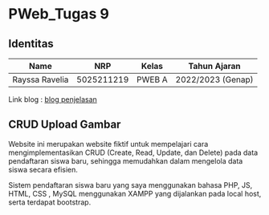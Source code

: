 # PWeb_Tugas 9

## Identitas
| Name           | NRP        | Kelas     | Tahun Ajaran      |
| ---            | ---        | ----------|---                |
| Rayssa Ravelia | 5025211219 |PWEB A     | 2022/2023 (Genap) |

Link blog : [blog penjelasan](https://sites.google.com/view/rayssa-blog/pweb/tugas-9-query)

## CRUD Upload Gambar
Website ini merupakan website fiktif untuk mempelajari cara mengimplementasikan CRUD (Create, Read, Update, dan Delete) pada data pendaftaran siswa baru, 
sehingga memudahkan dalam mengelola data siswa secara efisien. 

Sistem pendaftaran siswa baru yang saya menggunakan bahasa PHP, JS, HTML, CSS , MySQL menggunakan XAMPP yang dijalankan pada local host, serta terdapat bootstrap.


